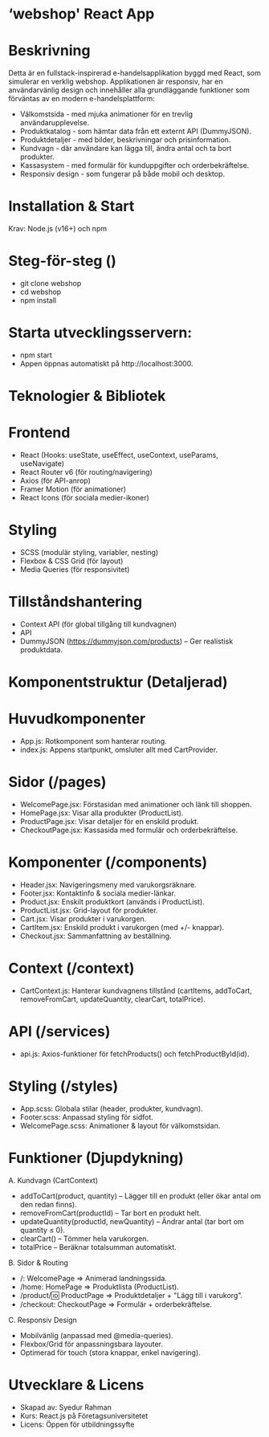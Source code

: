 # ‘webshop' React App #

# Beskrivning 

Detta är en fullstack-inspirerad e-handelsapplikation byggd med React, som simulerar en verklig webshop. Applikationen är responsiv, har en användarvänlig design och innehåller alla grundläggande funktioner som förväntas av en modern e-handelsplattform: 

- Välkomstsida - med mjuka animationer för en trevlig användarupplevelse. 
- Produktkatalog - som hämtar data från ett externt API (DummyJSON). 
- Produktdetaljer - med bilder, beskrivningar och prisinformation. 
- Kundvagn - där användare kan lägga till, ändra antal och ta bort produkter. 
- Kassasystem - med formulär för kunduppgifter och orderbekräftelse. 
- Responsiv design - som fungerar på både mobil och desktop. 

# Installation & Start 
Krav: Node.js (v16+) och npm  

# Steg-för-steg ()
- git clone webshop 
- cd webshop 
- npm install

# Starta utvecklingsservern: 
- npm start 
- Appen öppnas automatiskt på http://localhost:3000. 
  
# Teknologier & Bibliotek 

# Frontend 
- React (Hooks: useState, useEffect, useContext, useParams, useNavigate) 
- React Router v6 (för routing/navigering) 
- Axios (för API-anrop) 
- Framer Motion (för animationer) 
- React Icons (för sociala medier-ikoner)

# Styling 
- SCSS (modulär styling, variabler, nesting) 
- Flexbox & CSS Grid (för layout) 
- Media Queries (för responsivitet)

# Tillståndshantering 
- Context API (för global tillgång till kundvagnen) 
- API 
- DummyJSON (https://dummyjson.com/products) – Ger realistisk produktdata. 

# Komponentstruktur (Detaljerad) 

# Huvudkomponenter 

- App.js: Rotkomponent som hanterar routing. 
- index.js: Appens startpunkt, omsluter allt med CartProvider. 

# Sidor (/pages) 

- WelcomePage.jsx: Förstasidan med animationer och länk till shoppen. 
- HomePage.jsx: Visar alla produkter (ProductList). 
- ProductPage.jsx: Visar detaljer för en enskild produkt. 
- CheckoutPage.jsx: Kassasida med formulär och orderbekräftelse. 

# Komponenter (/components) 

- Header.jsx: Navigeringsmeny med varukorgsräknare. 
- Footer.jsx: Kontaktinfo & sociala medier-länkar. 
- Product.jsx: Enskilt produktkort (används i ProductList). 
- ProductList.jsx: Grid-layout för produkter. 
- Cart.jsx: Visar produkter i varukorgen. 
- CartItem.jsx: Enskild produkt i varukorgen (med +/- knappar). 
- Checkout.jsx: Sammanfattning av beställning. 

# Context (/context) 

- CartContext.js: Hanterar kundvagnens tillstånd (cartItems, addToCart, removeFromCart, updateQuantity, clearCart, totalPrice). 

# API (/services) 

- api.js: Axios-funktioner för fetchProducts() och fetchProductById(id). 

# Styling (/styles) 

- App.scss: Globala stilar (header, produkter, kundvagn). 
- Footer.scss: Anpassad styling för sidfot. 
- WelcomePage.scss: Animationer & layout för välkomstsidan. 

# Funktioner (Djupdykning) 

A. Kundvagn (CartContext) 

- addToCart(product, quantity) – Lägger till en produkt (eller ökar antal om den redan finns). 
- removeFromCart(productId) – Tar bort en produkt helt. 
- updateQuantity(productId, newQuantity) – Ändrar antal (tar bort om quantity ≤ 0). 
- clearCart() – Tömmer hela varukorgen. 
- totalPrice – Beräknar totalsumman automatiskt. 

B. Sidor & Routing 
- /: WelcomePage => Animerad landningssida. 
- /home: HomePage => Produktlista (ProductList). 
- /product/:id: ProductPage => Produktdetaljer + "Lägg till i varukorg". 
- /checkout: CheckoutPage => Formulär + orderbekräftelse. 

C. Responsiv Design 
- Mobilvänlig (anpassad med @media-queries). 
- Flexbox/Grid för anpassningsbara layouter. 
- Optimerad för touch (stora knappar, enkel navigering). 


# Utvecklare & Licens 
- Skapad av: Syedur Rahman 
- Kurs: React.js på Företagsuniversitetet 
- Licens: Öppen för utbildningssyfte 

 
